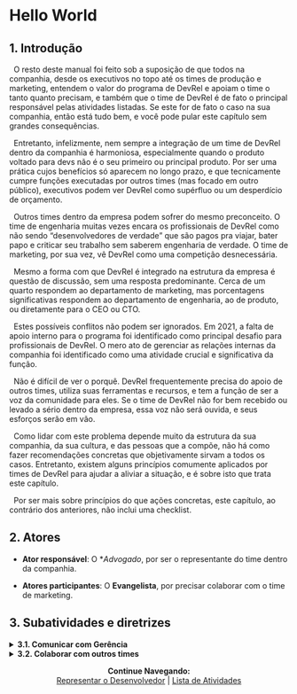 # Hello World

## 1. Introdução

&nbsp;&nbsp;O resto deste manual foi feito sob a suposição de que todos na companhia, desde os executivos no topo até os times de produção e marketing, entendem o valor do programa de DevRel e apoiam o time o tanto quanto precisam, e também que o time de DevRel é de fato o principal responsável pelas atividades listadas. Se este for de fato o caso na sua companhia, então está tudo bem, e você pode pular este capítulo sem grandes consequências.

&nbsp;&nbsp;Entretanto, infelizmente, nem sempre a integração de um time de DevRel dentro da companhia é harmoniosa, especialmente quando o produto voltado para devs não é o seu primeiro ou principal produto. Por ser uma prática cujos benefícios só aparecem no longo prazo, e que tecnicamente cumpre funções executadas por outros times (mas focado em outro público), executivos podem ver DevRel como supérfluo ou um desperdício de orçamento.

&nbsp;&nbsp;Outros times dentro da empresa podem sofrer do mesmo preconceito. O time de engenharia muitas vezes encara os profissionais de DevRel como não sendo “desenvolvedores de verdade” que são pagos pra viajar, bater papo e criticar seu trabalho sem saberem engenharia de verdade. O time de marketing, por sua vez, vê DevRel como uma competição desnecessária.

&nbsp;&nbsp;Mesmo a forma com que DevRel é integrado na estrutura da empresa é questão de discussão, sem uma resposta predominante. Cerca de um quarto respondem ao departamento de marketing, mas porcentagens significativas respondem ao departamento de engenharia, ao de produto, ou diretamente para o CEO ou CTO.

&nbsp;&nbsp;Estes possíveis conflitos não podem ser ignorados. Em 2021, a falta de apoio interno para o programa foi identificado como principal desafio para profissionais de DevRel. O mero ato de gerenciar as relações internas da companhia foi identificado como uma atividade crucial e significativa da função.

&nbsp;&nbsp;Não é difícil de ver o porquê. DevRel frequentemente precisa do apoio de outros times, utiliza suas ferramentas e recursos, e tem a função de ser a voz da comunidade para eles. Se o time de DevRel não for bem recebido ou levado a sério dentro da empresa, essa voz não será ouvida, e seus esforços serão em vão.

&nbsp;&nbsp;Como lidar com este problema depende muito da estrutura da sua companhia, da sua cultura, e das pessoas que a compõe, não há como fazer recomendações concretas que objetivamente sirvam a todos os casos. Entretanto, existem alguns princípios comumente aplicados por times de DevRel para ajudar a aliviar a situação, e é sobre isto que trata este capítulo.

&nbsp;&nbsp;Por ser mais sobre princípios do que ações concretas, este capítulo, ao contrário dos anteriores, não inclui uma checklist. 

## 2. Atores

* **Ator responsável**: O **Advogado*, por ser o representante do time dentro da companhia.

* **Atores participantes**: O **Evangelista**, por precisar colaborar com o time de marketing.


## 3. Subatividades e diretrizes

<details>
<summary><strong>3.1. Comunicar com Gerência</strong></summary>
<br>
  <br>
&nbsp;&nbsp;Em relação aos seus superiores, sejam eles executivos, investidores, chefes de departamento, o CEO, ou quem for, seu principal dever será convencê-los do valor e importância do seu trabalho. Isto deverá ser não só feito na primeira reunião, mas reafirmado a períodos regulares. A forma de fazer isso é definindo quais são os stakeholders do projeto, e alinhar seus objetivos com os da companhia em geral.
<br>
  <br>
&nbsp;&nbsp;Definir os stakeholders significa identificar quem são as pessoas, dentro da companhia que são afetadas ou precisam investir no programa de DevRel, e portanto devem ser informados dos riscos e dos potenciais benefícios. Estes stakeholders variam de acordo com a estrutura da sua empresa, mas geralmente envolvem os chefes de departamentos com quem irá colaborar, seus superiores imediatos, ou até o CEO, se for uma empresa pequena.
<br>
  <br>
&nbsp;&nbsp;Procure identificar quem se beneficia com os ganhos de DevRel, ou quem perde com seu fracasso, quem precisa estar envolvido diretamente em alguma atividade, ou quem irá beneficiar seu trabalho. Defina quem é responsável por algum aspecto do programa, quem precisa ser informado e quem precisa ser consultado. Estes são seus stakeholders.
<br>
  <br>
&nbsp;&nbsp;Em seguida, descubra os objetivos gerais da empresa para o próximo período e alinhe os objetivos de DevRel com estes. Defina quais atividades de DevRel podem contribuir para o objetivo geral e foque em métricas que indiquem esta contribuição.
<br>
  <br>
&nbsp;&nbsp;Quando este trabalho for feito, você precisa reunir seus stakeholders e desenvolver, com eles, um entendimento comum da sua função. Muitos executivos, especialmente aqueles que não são técnicos, podem ter dificuldade para compreender exatamente qual a importância de algumas das suas atividades. Procure descobrir exatamente quais são as expectativas e dúvidas que seus stakeholders têm sobre sua função, e as esclareça.
<br>
  <br>
&nbsp;&nbsp;Deixe bem claro para todos o quanto as atividades de DevRel, mesmo que não tenham um retorno monetário imediato, são lucrativas no longo prazo. Explique que uma DX bem pensada e a diminuição do Time-to-Value (ver <a href="https://pedrowagner.github.io/DevRel/Atividades/Feedback">“Representar o Desenvolvedor”</a>) contribui para uma maior taxa de conversão. Explique como sua comunidade ajuda a reputação da companhia e faz com que seus membros contribuam para suas iniciativas de forma orgânica. Explique que a sua participação em eventos, uma atividade que exige alto orçamento, é a forma mais efetiva de divulgação para este público técnico.
<br>
  <br>
&nbsp;&nbsp;Se você for convincente, e apresentar seus argumentos de forma clara e baseada em dados objetivos, você conseguirá o apoio que precisa da gerência. Você precisará, entretanto, manter suas promessas e entregar os resultados que eles esperam.
<br>
  <br>
&nbsp;&nbsp;Nas futuras reuniões com seus chefes e stakeholders você vai ter que apresentar as métricas que você e seu time coletaram, mas não todas. As métricas discutidas em cada um dos capítulos anteriores são métricas de atividade, e nem todas interessam aos seus superiores. Apresente as métricas estratégicas de nível alto, que indicam o progresso em relação ao objetivo do programa, que, por sua vez, devem estar alinhados com os objetivos da companhia. Entretanto, também tenha suas métricas de atividades preparadas para relatar, caso precise justificar suas métricas de alto nível.
<br>
  <br>
&nbsp;&nbsp;Apresente suas métricas na forma de um relatório que indique claramente como elas ajudam a progredir os objetivos da companhia. Entenda como outros departamentos fazem seus relatórios e procure fazer da mesma forma. 
<br>
  <br>
&nbsp;&nbsp;Procure relatar também “quick wins” semanalmente. Estas são resultados de atividades relativamente simples, mas que têm impacto concreto em algum objetivo; por exemplo, conseguiu listar seu produto em algum catálogo externo, ou entrou em contato com algum potencial parceiro importante. Isto ajuda a mostrar que você está fazendo progresso regularmente, mesmo que os resultados monetários ainda não se materializaram.
<br>
  <br>  
</details>

<details>
<summary><strong>3.2. Colaborar com outros times</strong></summary>
  <br>
  <br>
&nbsp;&nbsp;Em relação a outros departamentos, sejam quais forem, é importante manter uma relação amigável e produtiva entre eles e sua equipe. A melhor forma de fazer isso é identificar os objetivos que têm em comum, e dividir seu sucesso com eles. Isto irá criar uma atmosfera de colaboração e não competição.
<br>
  <br>
&nbsp;&nbsp;Outra estratégia importante é cultivar as relações pessoais entre as equipes. Seja proativo em termos de entrar em contato com pessoas de outro departamento, e crie oportunidades para comunicação informal. Se os membros de cada equipe se conhecerem pessoalmente, será mais provável que se confiem.
<br>
  <br>
&nbsp;&nbsp;Procure formas de usar seu trabalho para beneficiar as pessoas da sua empresa. Ao comparecer a eventos ou participar de discussões em comunidades, você está em posição de descobrir muitas ferramentas que podem facilitar o trabalho de outros departamentos. Nestes mesmos lugares, você pode conhecer pessoas com quem alguém na empresa pode ter uma parceria proveitosa. Identifique ganhos como esses e repasse-os para quem melhor pode usá-los.
  <br>
  <br>
  <details>
<summary><strong>&nbsp;&nbsp;3.2.1. 12.3.2.1. Colaborar com Engenharia e Produto</strong></summary>
<br>
  <br>
&nbsp;&nbsp;&nbsp;&nbsp;O time de engenharia é um parceiro inestimável para DevRel. Você será a pessoa que representa o trabalho deles para o público alvo, e também a primeira pessoa a usá-lo. Você irá repetidamente exigir que certas mudanças sejam feitas no produto, seja em resposta ao feedback da sua comunidade, seja pela sua própria intuição sobre o que os devs gostariam de ter.
<br>
  <br>
&nbsp;&nbsp;&nbsp;&nbsp;É muito importante que o time de engenharia entenda que você está lá para ajuda-los a fazer um produto de sucesso, e não apenas para fazer exigências e criticar seu trabalho.
<br>
  <br>
&nbsp;&nbsp;&nbsp;&nbsp;Como dito no capítulo anterior, o melhor jeito de criar empatia com o engenheiro e demonstrar seu respeito é participar ativamente do seu trabalho, ocasionalmente pondo a mão na massa e construindo algumas das coisas que você exige. Isso te dá uma perspectiva de o quanto as exigências podem ser complicadas, e também mostram aos engenheiros que você também é um desenvolvedor, e sabe do que está falando.
<br>
  <br>
&nbsp;&nbsp;&nbsp;&nbsp;Além disso, esteja em comunicação constante com eles para entender tudo sobre o produto, como ele funciona e por que certas decisões foram tomadas. Peça-lhes que te ensinem como usar suas ferramentas analíticas para medir as suas atividades e poder alinhar as suas com as deles.
<br>
  <br>
&nbsp;&nbsp;&nbsp;&nbsp;Ao buscar feedback da comunidade, procure entender exatamente o que o time de engenharia está procurando. É possível que certos aspectos do produto são uma prioridade maior, e estão procurando saber a opinião da comunidade especificamente sobre eles. Se você estiver priorizado uma sugestão da comunidade e nota que não está sendo trabalhada, procure entender o porquê. Ás vezes existe um obstáculo imediato para a realização daquela tarefa que precisa ser resolvido antes. Entretanto, não tenha medo de ser insistente sobre as sugestões que considera realmente importante.
<br>
  <br>
&nbsp;&nbsp;&nbsp;&nbsp;Facilite o processo de transmitir sugestões para engenharia usando o mesmo sistema que eles já usam para organizar seu trabalho. Por exemplo, se usam Jira, coloque suas sugestões como issues em um projeto.
<br>
  <br>
&nbsp;&nbsp;&nbsp;&nbsp;Inclua o time de engenharia em algumas das suas iniciativas. Convide-os para participar de uma conferência, ou para o fórum da sua comunidade para entrarem em contato com outros desenvolvedores e descobrirem novas ideias diretamente.
<br>
  <br>
&nbsp;&nbsp;&nbsp;&nbsp;A última atitude a tomar é lembrar que seu objetivo a representar os interesses de devs dentro da sua companhia, e os seus engenheiros também são devs. Entenda suas necessidades e acrescente sua voz às deles quando discutir com seus superiores. Esteja disposto a escutar seus problemas e ajudar da forma que puder.
<br>
  <br>
&nbsp;&nbsp;&nbsp;&nbsp;Represente seus engenheiros também quando lidando com a comunidade. Não é incomum que desenvolvedores sejam fortemente criticados por consumidores, especialmente por devs arrogantes que declaram poder fazer melhor. Seja firme ao lidar com estas pessoas e defenda seus parceiros. Deixe claro para sua comunidade, que seus engenheiros sempre fazem o melhor que podem.
<br>
  <br>    
&nbsp;&nbsp;&nbsp;&nbsp;Estas atitudes em conjunto mostrarão ao time de engenharia que você é um aliado e uma parte valiosa da empresa.
 <br>
  <br>
</details>
    <details>
<summary><strong>&nbsp;&nbsp;3.2.2 Fazer investigação técnica do produto</strong></summary>
<br>
  <br>
&nbsp;&nbsp;&nbsp;&nbsp;Mesmo que seu time de DevRel não responda ao departamento de marketing, como a maioria, a colaboração com eles é igualmente importante. O objetivo principal desta relação é promover a ideia de que os dois departamentos não são competidores, e sim, colaboradores, que têm o mesmo objetivo (vender um produto), para públicos diferentes.
<br>
  <br>
&nbsp;&nbsp;&nbsp;&nbsp;O <a href="https://pedrowagner.github.io/DevRel/Atividades/Divulgar">capítulo sobre Developer Marketing</a> foi escrito sob a suposição de ser responsabilidade puramente do time de DevRel. Entretanto, é muito frequente que na verdade seja responsabilidade conjunta de ambos os times, ou responsabilidade puramente de marketing, com o Evangelista de DevRel servindo puramente como consultor.
<br>
  <br>
&nbsp;&nbsp;&nbsp;&nbsp;É importante estabelecer, desde o início, quais atividades serão responsabilidade de qual time. Entretanto, representantes de ambos devem estar presentes em todas as reuniões tratando de decisões relacionadas à Developer Marketing. Crie um time virtual composto do Evangelista do time de DevRel e líder de marketing para discutir suas campanhas; talvez incluindo também um terceiro executivo externo a ambos os times para servir de quebrador de empates.
<br>
  <br>
&nbsp;&nbsp;&nbsp;&nbsp;Aprenda quais são os canais e ferramentas usadas pelo time de marketing para definir suas campanhas, divulgar, e coletar métricas. Peça para que o ensinem a usar estas ferramentas e use-as também, mesmo que não sejam aquelas recomendadas por este manual. Isto irá ajudar a alinhar os objetivos e as formas de pensar dos dois departamentos.
<br>
  <br>
&nbsp;&nbsp;&nbsp;&nbsp;Os dois times devem estar envolvidos na definição de qualquer campanha publicitária que tem devs como alvo. DevRel deve avaliar as propostas do time de marketing para definir se estão de acordo com os princípios discutidos no <a href="https://pedrowagner.github.io/DevRel/Atividades/Divulgar">capítulo “Divulgar”</a>.
<br>
  <br>
&nbsp;&nbsp;&nbsp;&nbsp;O time de marketing também deve ser consultado para feedback na criação de conteúdo, e na definição da voz do perfil corporativo da empresa em redes sociais. Também deve ser consultado sempre que alguém do time de DevRel planejar fazer uma declaração pública sobre algum aspecto interno da companhia, como planos ainda não anunciados, cultura empresarial, e mudança de pessoal, como admissões e demissões. O time de marketing está mais bem posicionado do que você para saber as possíveis ramificações legais ou financeiras de uma declaração pública mal pensada.
  <br>
  <br>    
&nbsp;&nbsp;&nbsp;&nbsp;Por fim, reúna-se mensalmente com o time de marketing para definir uma estratégia colaborativa com relação a eventos. Este departamento já tem a experiência e recursos necessários para lidar com as logísticas de comparecer em tais eventos. Definam qual atividade será responsabilidade de qual time, e garanta que o pessoal de marketing providencie material para usar na conferência, como panfletos, brindes, etc.
<br>
  <br>      
</details>
</details>


<p align="center">
  <b>Continue Navegando:</b><br>
  <a href="https://pedrowagner.github.io/DevRel/Atividades/Feedback">Representar o Desenvolvedor</a> |
  <a href="https://pedrowagner.github.io/DevRel/Atividades">Lista de Atividades</a>
</p>
